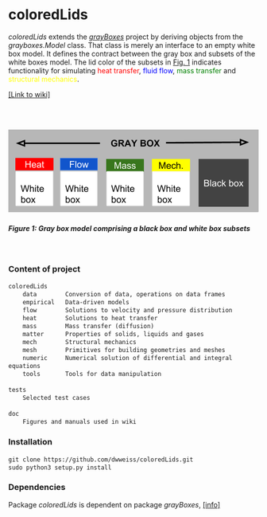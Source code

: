 # coloredLids

_coloredLids_ extends the [_grayBoxes_](https://github.com/dwweiss/grayBoxes/wiki) project by deriving objects from the _grayboxes.Model_ class. That class is merely an interface to an empty white box model. It defines the contract between the gray box and subsets of the white boxes model. The lid color of the subsets in [Fig. 1](#figure-1-gray-box-model-comprising-white-boxes-with-colored-lids-and-black-boxes) indicates functionality for simulating  <font color="red">heat transfer</font>, <font color="blue">fluid flow</font>, <font color="green">mass transfer</font> and <font color="yellow">structural mechanics</font>.

[[Link to wiki]](https://github.com/dwweiss/coloredLids/wiki)

<br>
<br>

![](https://github.com/dwweiss/coloredlids/blob/master/doc/fig/colored_boxes_top.png)

##### Figure 1: Gray box model comprising a black box and white box subsets

<br>

### Content of project 

    coloredLids
        data        Conversion of data, operations on data frames
        empirical   Data-driven models
        flow        Solutions to velocity and pressure distribution
        heat        Solutions to heat transfer
        mass        Mass transfer (diffusion)
        matter      Properties of solids, liquids and gases
        mech        Structural mechanics
        mesh        Primitives for building geometries and meshes
        numeric     Numerical solution of differential and integral equations
        tools       Tools for data manipulation
        
    tests
        Selected test cases

    doc
        Figures and manuals used in wiki

### Installation

    git clone https://github.com/dwweiss/coloredLids.git  
    sudo python3 setup.py install 

### Dependencies

Package _coloredLids_ is dependent on package _grayBoxes_, [[info]](https://github.com/dwweiss/grayBoxes#dependencies)
